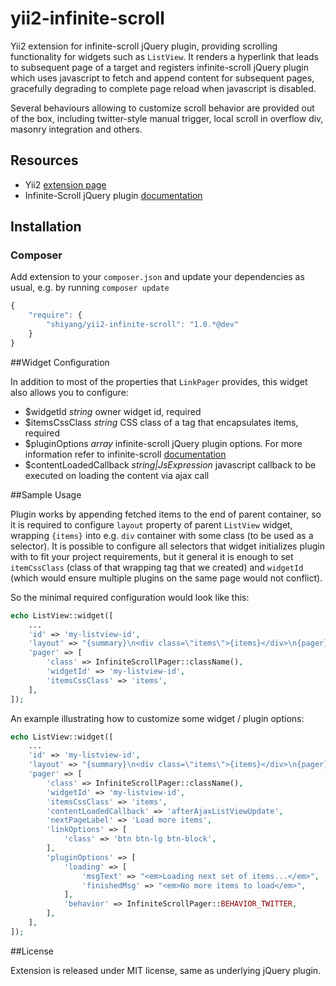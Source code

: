 yii2-infinite-scroll
================

Yii2 extension for infinite-scroll jQuery plugin, providing scrolling functionality for widgets such as `ListView`.
It renders a hyperlink that leads to subsequent page of a target and registers 
infinite-scroll jQuery plugin which uses javascript to fetch and append content for subsequent pages,
gracefully degrading to complete page reload when javascript is disabled.

Several behaviours allowing to customize scroll behavior are provided out of the box,
including twitter-style manual trigger, local scroll in overflow div, masonry integration and others.

## Resources
 * Yii2 [extension page](http://www.yiiframework.com/extension/yii2-infinite-scroll)
 * Infinite-Scroll jQuery plugin [documentation](https://github.com/paulirish/infinite-scroll)

## Installation

### Composer

Add extension to your `composer.json` and update your dependencies as usual, e.g. by running `composer update`
```js
{
    "require": {
        "shiyang/yii2-infinite-scroll": "1.0.*@dev"
    }
}
```

##Widget Configuration

In addition to most of the properties that `LinkPager` provides, this widget also allows you to configure:
 
 * $widgetId *string* owner widget id, required
 * $itemsCssClass *string* CSS class of a tag that encapsulates items, required
 * $pluginOptions *array* infinite-scroll jQuery plugin options. For more information refer to infinite-scroll [documentation](https://github.com/paulirish/infinite-scroll)
 * $contentLoadedCallback *string|JsExpression* javascript callback to be executed on loading the content via ajax call
  
##Sample Usage

Plugin works by appending fetched items to the end of parent container, so it is required
to configure `layout` property of parent `ListView` widget, wrapping `{items}` into e.g. `div` container with some class (to be used as a selector).
It is possible to configure all selectors that widget initializes plugin with to fit your project requirements, but it general it is enough to
set `itemCssClass` (class of that wrapping tag that we created) and `widgetId` (which would ensure multiple plugins on the same page would not conflict).

So the minimal required configuration would look like this:
```php
echo ListView::widget([
    ...
    'id' => 'my-listview-id',
    'layout' => "{summary}\n<div class=\"items\">{items}</div>\n{pager}",
    'pager' => [
        'class' => InfiniteScrollPager::className(),
        'widgetId' => 'my-listview-id',
        'itemsCssClass' => 'items',
    ],
]);
```

An example illustrating how to customize some widget / plugin options: 
```php
echo ListView::widget([
    ...
    'id' => 'my-listview-id',
    'layout' => "{summary}\n<div class=\"items\">{items}</div>\n{pager}",
    'pager' => [
        'class' => InfiniteScrollPager::className(),
        'widgetId' => 'my-listview-id',
        'itemsCssClass' => 'items',
        'contentLoadedCallback' => 'afterAjaxListViewUpdate',
        'nextPageLabel' => 'Load more items',
        'linkOptions' => [
            'class' => 'btn btn-lg btn-block',
        ],
        'pluginOptions' => [
            'loading' => [
                'msgText' => "<em>Loading next set of items...</em>",
                'finishedMsg' => "<em>No more items to load</em>",
            ],
            'behavior' => InfiniteScrollPager::BEHAVIOR_TWITTER,
        ],
    ],
]);
```

##License

Extension is released under MIT license, same as underlying jQuery plugin.
